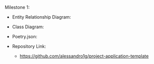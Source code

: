 Milestone 1: 
- Entity Relationship Diagram: 

- Class Diagram: 

- Poetry.json: 

- Repository Link: 
    - https://github.com/alessandro1g/project-application-template 